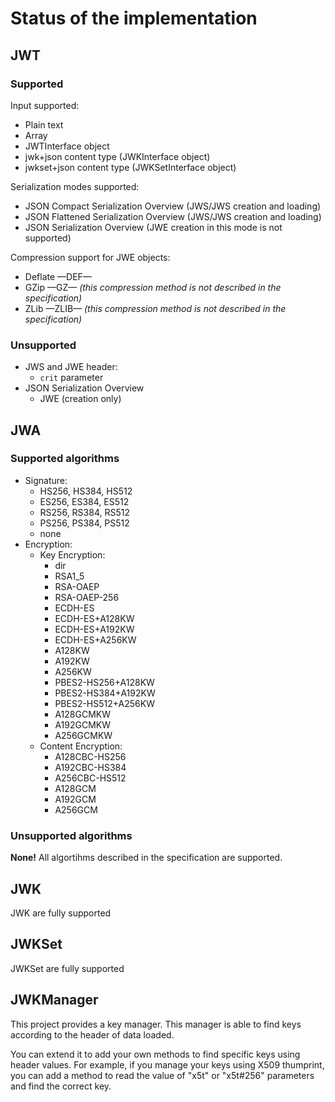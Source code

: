 # Status of the implementation #

## JWT ##

### Supported ###

Input supported:
* Plain text
* Array
* JWTInterface object
* jwk+json content type (JWKInterface object)
* jwkset+json content type (JWKSetInterface object)

Serialization modes supported:
* JSON Compact Serialization Overview (JWS/JWS creation and loading)
* JSON Flattened Serialization Overview (JWS/JWS creation and loading)
* JSON Serialization Overview (JWE creation in this mode is not supported)

Compression support for JWE objects:
* Deflate —DEF—
* GZip —GZ— *(this compression method is not described in the specification)*
* ZLib —ZLIB— *(this compression method is not described in the specification)*

### Unsupported ###

* JWS and JWE header:
    * `crit` parameter
* JSON Serialization Overview
    * JWE (creation only)

## JWA ##

### Supported algorithms ###

* Signature:
    * HS256, HS384, HS512
    * ES256, ES384, ES512
    * RS256, RS384, RS512
    * PS256, PS384, PS512
    * none
* Encryption:
    * Key Encryption:
        * dir
        * RSA1_5
        * RSA-OAEP
        * RSA-OAEP-256
        * ECDH-ES
        * ECDH-ES+A128KW
        * ECDH-ES+A192KW
        * ECDH-ES+A256KW
        * A128KW
        * A192KW
        * A256KW
        * PBES2-HS256+A128KW
        * PBES2-HS384+A192KW
        * PBES2-HS512+A256KW
        * A128GCMKW
        * A192GCMKW
        * A256GCMKW
    * Content Encryption:
        * A128CBC-HS256
        * A192CBC-HS384
        * A256CBC-HS512
        * A128GCM
        * A192GCM
        * A256GCM

### Unsupported algorithms ###

**None!** All algortihms described in the specification are supported.

## JWK ##

JWK are fully supported

## JWKSet ##

JWKSet are fully supported

## JWKManager ##

This project provides a key manager. This manager is able to find keys according to the header of data loaded.

You can extend it to add your own methods to find specific keys using header values. For example, if you manage your keys using X509 thumprint, you can add a method to read the value of "x5t" or "x5t#256" parameters and find the correct key.
